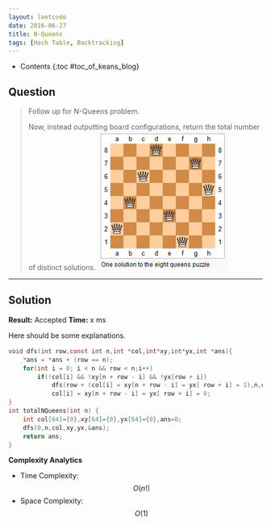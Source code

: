 ```yaml
---
layout: leetcode
date: 2016-06-27
title: N-Queens
tags: [Hash Table, Backtracking]
---
```


* Contents
{:toc #toc_of_keans_blog}

## Question

> Follow up for N-Queens problem.
>
>Now, instead outputting board configurations, return the total number of distinct solutions.
>![N Queens](/images/leetcode/51-n-queens.png)
>
>     

***

## Solution

**Result:** Accepted **Time:** x ms

Here should be some explanations.

```c
void dfs(int row,const int n,int *col,int*xy,int*yx,int *ans){
    *ans = *ans + (row == n);
    for(int i = 0; i < n && row < n;i++)
        if(!col[i] && !xy[n + row - i] && !yx[row + i])
            dfs(row + (col[i] = xy[n + row - i] = yx[ row + i] = 1),n,col,xy,yx,ans),
            col[i] = xy[n + row - i] = yx[ row + i] = 0;
}
int totalNQueens(int n) {
    int col[64]={0},xy[64]={0},yx[64]={0},ans=0;
    dfs(0,n,col,xy,yx,&ans);
    return ans;
}
```

**Complexity Analytics**

- Time Complexity: $$O(n!)$$
- Space Complexity: $$O(1)$$
